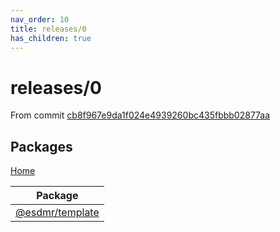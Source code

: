 ```yaml
---
nav_order: 10
title: releases/0
has_children: true
---
```

# releases/0

From commit [cb8f967e9da1f024e4939260bc435fbbb02877aa](https://github.com/esdmr/template/commit/cb8f967e9da1f024e4939260bc435fbbb02877aa)

## Packages

[Home](./index.md)

|Package|
|---|
| [@esdmr/template](./esdmr.template.md) |
